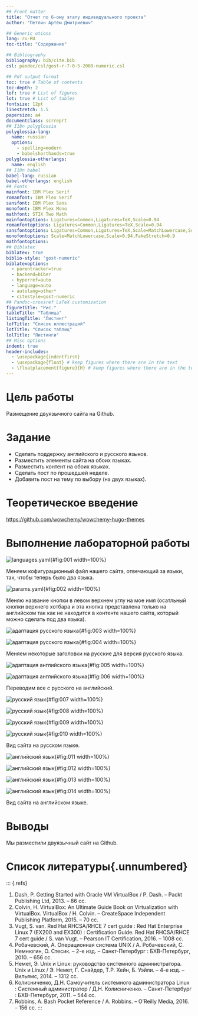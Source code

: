 ```yaml
---
## Front matter
title: "Отчет по 6-ому этапу индивидуального проекта"
author: "Петлин Артём Дмитриевич"

## Generic otions
lang: ru-RU
toc-title: "Содержание"

## Bibliography
bibliography: bib/cite.bib
csl: pandoc/csl/gost-r-7-0-5-2008-numeric.csl

## Pdf output format
toc: true # Table of contents
toc-depth: 2
lof: true # List of figures
lot: true # List of tables
fontsize: 12pt
linestretch: 1.5
papersize: a4
documentclass: scrreprt
## I18n polyglossia
polyglossia-lang:
  name: russian
  options:
	- spelling=modern
	- babelshorthands=true
polyglossia-otherlangs:
  name: english
## I18n babel
babel-lang: russian
babel-otherlangs: english
## Fonts
mainfont: IBM Plex Serif
romanfont: IBM Plex Serif
sansfont: IBM Plex Sans
monofont: IBM Plex Mono
mathfont: STIX Two Math
mainfontoptions: Ligatures=Common,Ligatures=TeX,Scale=0.94
romanfontoptions: Ligatures=Common,Ligatures=TeX,Scale=0.94
sansfontoptions: Ligatures=Common,Ligatures=TeX,Scale=MatchLowercase,Scale=0.94
monofontoptions: Scale=MatchLowercase,Scale=0.94,FakeStretch=0.9
mathfontoptions:
## Biblatex
biblatex: true
biblio-style: "gost-numeric"
biblatexoptions:
  - parentracker=true
  - backend=biber
  - hyperref=auto
  - language=auto
  - autolang=other*
  - citestyle=gost-numeric
## Pandoc-crossref LaTeX customization
figureTitle: "Рис."
tableTitle: "Таблица"
listingTitle: "Листинг"
lofTitle: "Список иллюстраций"
lotTitle: "Список таблиц"
lolTitle: "Листинги"
## Misc options
indent: true
header-includes:
  - \usepackage{indentfirst}
  - \usepackage{float} # keep figures where there are in the text
  - \floatplacement{figure}{H} # keep figures where there are in the text
---
```


# Цель работы

Размещение двуязычного сайта на Github.

# Задание


   - Сделать поддержку английского и русского языков.
   - Разместить элементы сайта на обоих языках.
   - Разместить контент на обоих языках.
   - Сделать пост по прошедшей неделе.
   - Добавить пост на тему по выбору (на двух языках).


# Теоретическое введение

https://github.com/wowchemy/wowchemy-hugo-themes

# Выполнение лабораторной работы

![languages.yaml](image/1.jpg){#fig:001 width=100%}

Меняем кофигурационный файл нашего сайта, отвечающий за языки, так, чтобы теперь было два языка.

![params.yaml](image/2.jpg){#fig:002 width=100%}

Меняю название кнопки в левом верхнем углу на мое имя (осатльный кнопки верхнего хотбара и эта кнопка представлена только на английском так как не находится в контенте нашего сайта, который можно сделать под два языка).

![адаптация русского языка](image/3.jpg){#fig:003 width=100%}

![адаптация русского языка](image/4.jpg){#fig:004 width=100%}

Меняем некоторые заголовки на русские для версия русского языка.

![адаптация английского языка](image/5.jpg){#fig:005 width=100%}

![адаптация английского языка](image/6.jpg){#fig:006 width=100%}

Переводим все с русского на английский.

![русский язык](image/7.jpg){#fig:007 width=100%}

![русский язык](image/8.jpg){#fig:008 width=100%}

![русский язык](image/9.jpg){#fig:009 width=100%}

![русский язык](image/10.jpg){#fig:010 width=100%}

Вид сайта на русском языке.

![английский язык](image/11.jpg){#fig:011 width=100%}

![английский язык](image/12.jpg){#fig:012 width=100%}

![английский язык](image/13.jpg){#fig:013 width=100%}

![английский язык](image/14.jpg){#fig:014 width=100%}

Вид сайта на английском языке.

# Выводы

Мы разместили двуязычный сайт на Github.

# Список литературы{.unnumbered}

::: {.refs}
1. Dash, P. Getting Started with Oracle VM VirtualBox / P. Dash. – Packt Publishing Ltd, 2013. – 86 сс.
2. Colvin, H. VirtualBox: An Ultimate Guide Book on Virtualization with VirtualBox. VirtualBox / H. Colvin. – CreateSpace Independent Publishing Platform, 2015. – 70 сс.
3. Vugt, S. van. Red Hat RHCSA/RHCE 7 cert guide : Red Hat Enterprise Linux 7 (EX200 and EX300) : Certification Guide. Red Hat RHCSA/RHCE 7 cert guide / S. van Vugt. – Pearson IT Certification, 2016. – 1008 сс.
4. Робачевский, А. Операционная система UNIX / А. Робачевский, С. Немнюгин, О. Стесик. – 2-е изд. – Санкт-Петербург : БХВ-Петербург, 2010. – 656 сс.
5. Немет, Э. Unix и Linux: руководство системного администратора. Unix и Linux / Э. Немет, Г. Снайдер, Т.Р. Хейн, Б. Уэйли. – 4-е изд. – Вильямс, 2014. – 1312 сс.
6. Колисниченко, Д.Н. Самоучитель системного администратора Linux : Системный администратор / Д.Н. Колисниченко. – Санкт-Петербург : БХВ-Петербург, 2011. – 544 сс.
7. Robbins, A. Bash Pocket Reference / A. Robbins. – O’Reilly Media, 2016. – 156 сс.
:::
